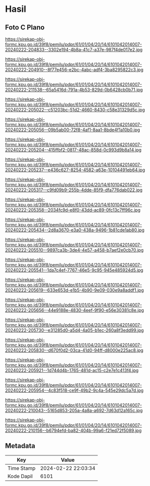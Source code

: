 # Hasil

## Foto C Plano

https://sirekap-obj-formc.kpu.go.id/39f8/pemilu/pdpr/61/01/04/20/14/6101042014007-20240222-204833--3302e194-4b8a-41c7-a37e-987f4de017e2.jpg

https://sirekap-obj-formc.kpu.go.id/39f8/pemilu/pdpr/61/01/04/20/14/6101042014007-20240222-204910--8f77e456-e2bc-4abc-adf4-3ba8295822c3.jpg

https://sirekap-obj-formc.kpu.go.id/39f8/pemilu/pdpr/61/01/04/20/14/6101042014007-20240222-211538--65a5416d-791a-4b53-829d-0b6428cb0b71.jpg

https://sirekap-obj-formc.kpu.go.id/39f8/pemilu/pdpr/61/01/04/20/14/6101042014007-20240222-205022--c51203bc-51d2-4660-8430-c58e31329d5c.jpg

https://sirekap-obj-formc.kpu.go.id/39f8/pemilu/pdpr/61/01/04/20/14/6101042014007-20240222-205056--09b5ab00-72f8-4af1-8aa1-8bde4f1a10b0.jpg

https://sirekap-obj-formc.kpu.go.id/39f8/pemilu/pdpr/61/01/04/20/14/6101042014007-20240222-205204--415ffbf2-0817-48ac-858d-0c993d9b8a14.jpg

https://sirekap-obj-formc.kpu.go.id/39f8/pemilu/pdpr/61/01/04/20/14/6101042014007-20240222-205237--e436c627-8254-4582-a63e-10104491eb64.jpg

https://sirekap-obj-formc.kpu.go.id/39f8/pemilu/pdpr/61/01/04/20/14/6101042014007-20240222-205317--c9fd09b9-255b-4dde-85f9-dfa776dab022.jpg

https://sirekap-obj-formc.kpu.go.id/39f8/pemilu/pdpr/61/01/04/20/14/6101042014007-20240222-205358--2034fc9d-e8f0-43dd-ac89-0fc13c7ff96c.jpg

https://sirekap-obj-formc.kpu.go.id/39f8/pemilu/pdpr/61/01/04/20/14/6101042014007-20240222-205434--2d8a3670-e3a0-438a-9496-1b81cde1ab80.jpg

https://sirekap-obj-formc.kpu.go.id/39f8/pemilu/pdpr/61/01/04/20/14/6101042014007-20240222-205510--9897ca3b-3de4-4e57-a458-b7aef2e0cb70.jpg

https://sirekap-obj-formc.kpu.go.id/39f8/pemilu/pdpr/61/01/04/20/14/6101042014007-20240222-205541--1da7c4ef-7767-46e5-9c95-945e485924d5.jpg

https://sirekap-obj-formc.kpu.go.id/39f8/pemilu/pdpr/61/01/04/20/14/6101042014007-20240222-205619--633e653d-e1b5-4b90-9e09-030e9a8addf1.jpg

https://sirekap-obj-formc.kpu.go.id/39f8/pemilu/pdpr/61/01/04/20/14/6101042014007-20240222-205656--44e9188e-4830-4eef-9f90-e56e30381c8e.jpg

https://sirekap-obj-formc.kpu.go.id/39f8/pemilu/pdpr/61/01/04/20/14/6101042014007-20240222-205730--e31285d0-a5d4-4a05-b1ec-260a8f3edd99.jpg

https://sirekap-obj-formc.kpu.go.id/39f8/pemilu/pdpr/61/01/04/20/14/6101042014007-20240222-205830--d670f0d2-03ca-41d0-94ff-d8000e225ac8.jpg

https://sirekap-obj-formc.kpu.go.id/39f8/pemilu/pdpr/61/01/04/20/14/6101042014007-20240222-205921--1d744d4b-1765-481d-ac15-c2e7e1c413f4.jpg

https://sirekap-obj-formc.kpu.go.id/39f8/pemilu/pdpr/61/01/04/20/14/6101042014007-20240222-205954--4c83f518-ce9f-49b2-9c4a-545e29dc5a7d.jpg

https://sirekap-obj-formc.kpu.go.id/39f8/pemilu/pdpr/61/01/04/20/14/6101042014007-20240222-210043--5165d853-205a-4a8a-a692-7d63d12a165c.jpg

https://sirekap-obj-formc.kpu.go.id/39f8/pemilu/pdpr/61/01/04/20/14/6101042014007-20240222-210156--b6794efd-ba82-404b-99a6-f21ed72f5089.jpg


## Metadata

| Key        | Value               |
| ---------- | ------------------- |
| Time Stamp | 2024-02-22 22:03:34 |
| Kode Dapil | 6101                |



